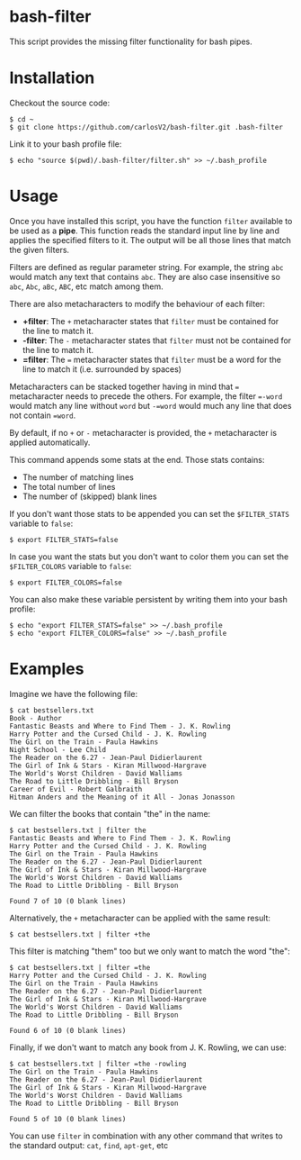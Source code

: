 bash-filter
===========

This script provides the missing filter functionality for bash pipes.

Installation
============

Checkout the source code:
```
$ cd ~
$ git clone https://github.com/carlosV2/bash-filter.git .bash-filter
```

Link it to your bash profile file:
```
$ echo "source $(pwd)/.bash-filter/filter.sh" >> ~/.bash_profile
```

Usage
=====

Once you have installed this script, you have the function `filter` available to be used as a **pipe**.
This function reads the standard input line by line and applies the specified filters to it. The output
will be all those lines that match the given filters.

Filters are defined as regular parameter string. For example, the string `abc` would match any text that
contains `abc`. They are also case insensitive so `abc`, `Abc`, `aBc`, `ABC`, etc match among them.

There are also metacharacters to modify the behaviour of each filter:
- **+filter**: The `+` metacharacter states that `filter` must be contained for the line to match it.
- **-filter**: The `-` metacharacter states that `filter` must not be contained for the line to match it.
- **=filter**: The `=` metacharacter states that `filter` must be a word for the line to match it (i.e.
surrounded by spaces)

Metacharacters can be stacked together having in mind that `=` metacharacter needs to precede the others.
For example, the filter `=-word` would match any line without `word` but `-=word` would much any line that
does not contain `=word`.

By default, if no `+` or `-` metacharacter is provided, the `+` metacharacter is applied automatically.

This command appends some stats at the end. Those stats contains:
- The number of matching lines
- The total number of lines
- The number of (skipped) blank lines

If you don't want those stats to be appended you can set the `$FILTER_STATS` variable to `false`:
```
$ export FILTER_STATS=false
```

In case you want the stats but you don't want to color them you can set the `$FILTER_COLORS` variable to `false`:
```
$ export FILTER_COLORS=false
```

You can also make these variable persistent by writing them into your bash profile:
```
$ echo "export FILTER_STATS=false" >> ~/.bash_profile
$ echo "export FILTER_COLORS=false" >> ~/.bash_profile
```

Examples
========

Imagine we have the following file:
```
$ cat bestsellers.txt
Book - Author
Fantastic Beasts and Where to Find Them - J. K. Rowling
Harry Potter and the Cursed Child - J. K. Rowling
The Girl on the Train - Paula Hawkins
Night School - Lee Child
The Reader on the 6.27 - Jean-Paul Didierlaurent
The Girl of Ink & Stars - Kiran Millwood-Hargrave
The World's Worst Children - David Walliams
The Road to Little Dribbling - Bill Bryson
Career of Evil - Robert Galbraith
Hitman Anders and the Meaning of it All - Jonas Jonasson
```

We can filter the books that contain "the" in the name:
```
$ cat bestsellers.txt | filter the
Fantastic Beasts and Where to Find Them - J. K. Rowling
Harry Potter and the Cursed Child - J. K. Rowling
The Girl on the Train - Paula Hawkins
The Reader on the 6.27 - Jean-Paul Didierlaurent
The Girl of Ink & Stars - Kiran Millwood-Hargrave
The World's Worst Children - David Walliams
The Road to Little Dribbling - Bill Bryson

Found 7 of 10 (0 blank lines)
```

Alternatively, the `+` metacharacter can be applied with the same result:
```
$ cat bestsellers.txt | filter +the
```

This filter is matching "them" too but we only want to match the word "the":
```
$ cat bestsellers.txt | filter =the
Harry Potter and the Cursed Child - J. K. Rowling
The Girl on the Train - Paula Hawkins
The Reader on the 6.27 - Jean-Paul Didierlaurent
The Girl of Ink & Stars - Kiran Millwood-Hargrave
The World's Worst Children - David Walliams
The Road to Little Dribbling - Bill Bryson

Found 6 of 10 (0 blank lines)
```

Finally, if we don't want to match any book from J. K. Rowling, we can use:
```
$ cat bestsellers.txt | filter =the -rowling
The Girl on the Train - Paula Hawkins
The Reader on the 6.27 - Jean-Paul Didierlaurent
The Girl of Ink & Stars - Kiran Millwood-Hargrave
The World's Worst Children - David Walliams
The Road to Little Dribbling - Bill Bryson

Found 5 of 10 (0 blank lines)
```

You can use `filter` in combination with any other command that writes to the standard
output: `cat`, `find`, `apt-get`, etc  